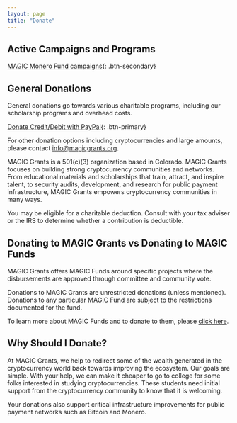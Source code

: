 ```yaml
---
layout: page
title: "Donate"
---
```


## Active Campaigns and Programs

[MAGIC Monero Fund campaigns](https://monerofund.org){: .btn-secondary}

## General Donations

General donations go towards various charitable programs, including our scholarship programs and overhead costs.

[Donate Credit/Debit with PayPal](https://www.paypal.com/us/fundraiser/charity/4112637){: .btn-primary}

For other donation options including cryptocurrencies and large amounts, please contact [info@magicgrants.org](mailto:info@magicgrants.org).

MAGIC Grants is a 501(c)(3) organization based in Colorado. MAGIC Grants focuses on building strong cryptocurrency communities and networks. From educational materials and scholarships that train, attract, and inspire talent, to security audits, development, and research for public payment infrastructure, MAGIC Grants empowers cryptocurrency communities in many ways.

You may be eligible for a charitable deduction. Consult with your tax adviser or the IRS to determine whether a contribution is deductible.

## Donating to MAGIC Grants vs Donating to MAGIC Funds

MAGIC Grants offers MAGIC Funds around specific projects where the disbursements are approved through committee and community vote.

Donations to MAGIC Grants are unrestricted donations (unless mentioned). Donations to any particular MAGIC Fund are subject to the restrictions documented for the fund.

To learn more about MAGIC Funds and to donate to them, please [click here](/funds).

## Why Should I Donate?

At MAGIC Grants, we help to redirect some of the wealth generated in the cryptocurrency world back towards improving the ecosystem. Our goals are simple. With your help, we can make it cheaper to go to college for some folks interested in studying cryptocurrencies. These students need initial support from the cryptocurrency community to know that it is welcoming.

Your donations also support critical infrastructure improvements for public payment networks such as Bitcoin and Monero.
